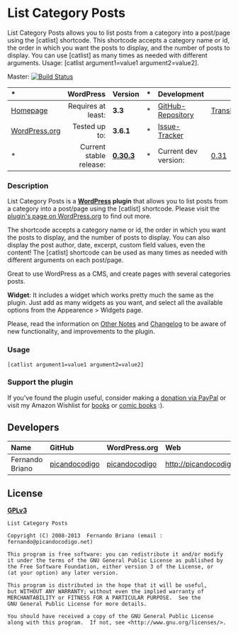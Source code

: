 # List Category Posts
List Category Posts allows you to list posts from a category into a post/page using the [catlist] shortcode. This shortcode accepts a category name or id, the order in which you want the posts to display, and the number of posts to display. You can use [catlist] as many times as needed with different arguments. Usage: [catlist argument1=value1 argument2=value2].

Master: [![Build Status](https://travis-ci.org/picandocodigo/List-Category-Posts.png?branch=master)](https://travis-ci.org/picandocodigo/List-Category-Posts)

| *						| WordPress					| Version			| *		| Development				|					|
| :----					| ----:						| :----				| :---: | :----						| :----				|
| [Homepage][1.1]		| Requires at least:		| __3.3__			| *		| [GitHub-Repository][1.3]	| [Translate][1.6]	|
| [WordPress.org][1.2]	| Tested up to:				| __3.6.1__			| *		| [Issue-Tracker][1.4]		|					|
| *						| Current stable release:	| __[0.30.3][1.5]__	| *		| Current dev version:		| [0.31][1.7]	|

[1.1]: http://wordpress.org/plugins/list-category-posts/
[1.2]: http://wordpress.org/plugins/list-category-posts/
[1.3]: https://github.com/picandocodigo/List-Category-Posts
[1.4]: http://wordpress.org/support/plugin/list-category-posts
[1.5]: https://github.com/picandocodigo/List-Category-Posts/archive/0.30.3.zip
[1.6]: http://wp-translate.org/projects/List-Category-Posts
[1.7]: https://github.com/picandocodigo/List-Category-Posts/archive/master.zip

### Description
List Category Posts is a **[WordPress](http://wordpress.org) plugin** that allows you to list posts from a category into a post/page using the [catlist] shortcode. Please visit the [plugin's page on WordPress.org](http://wordpress.org/extend/plugins/list-category-posts/) to find out more.

The shortcode accepts a category name or id, the order in which you want the posts to display, and the number of posts to display. You can also display the post author, date, excerpt, custom field values, even the content! The [catlist] shortcode can be used as many times as needed with different arguments on each post/page.

Great to use WordPress as a CMS, and create pages with several categories posts.

**Widget**: It includes a widget which works pretty much the same as the plugin. Just add as many widgets as you want, and select all the available options from the Appearence > Widgets page.

Please, read the information on [Other Notes](http://wordpress.org/extend/plugins/list-category-posts/other_notes/) and [Changelog](http://wordpress.org/extend/plugins/list-category-posts/changelog/) to be aware of new functionality, and improvements to the plugin.

### Usage

`[catlist argument1=value1 argument2=value2]`

### Support the plugin

If you've found the plugin useful, consider making a [donation via PayPal](http://picandocodigo.net/programacion/wordpress/list-category-posts-wordpress-plugin-english/ "Donate via PayPal") or visit my Amazon Wishlist for [books](http://www.amazon.com/gp/registry/wishlist/2HU1JYOF7DX5Q/ref=wl_web "Amazon Wishlist") or [comic books](http://www.amazon.com/registry/wishlist/1LVYAOJAZQOI0/ref=cm_wl_rlist_go_o) :). 

## Developers
| Name					| GitHub				| WordPress.org			| Web                       | Status				|
| :----					| :----					| :----					| :----                     | ----:					|
| Fernando Briano		| [picandocodigo][2.1.1]| [picandocodigo][2.1.2]| http://picandocodigo.net/	| Active				|

[2.1.1]: https://github.com/picandocodigo
[2.1.2]: http://profiles.wordpress.org/fernandobt


## License
__[GPLv3](http://www.gnu.org/licenses/gpl-3.0.html)__

```
List Category Posts

Copyright (C) 2008-2013  Fernando Briano (email : fernando@picandocodigo.net)

This program is free software: you can redistribute it and/or modify
it under the terms of the GNU General Public License as published by
the Free Software Foundation, either version 3 of the License, or
(at your option) any later version.

This program is distributed in the hope that it will be useful,
but WITHOUT ANY WARRANTY; without even the implied warranty of
MERCHANTABILITY or FITNESS FOR A PARTICULAR PURPOSE.  See the
GNU General Public License for more details.

You should have received a copy of the GNU General Public License
along with this program.  If not, see <http://www.gnu.org/licenses/>.
```
